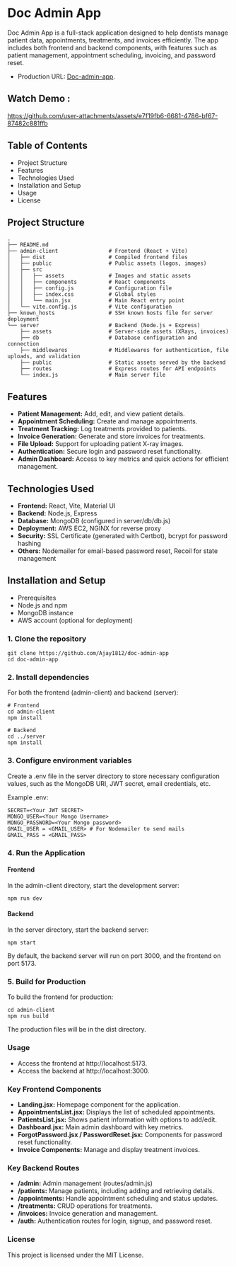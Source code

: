 # Doc Admin App

Doc Admin App is a full-stack application designed to help dentists manage patient data, appointments, treatments, and invoices efficiently. The app includes both frontend and backend components, with features such as patient management, appointment scheduling, invoicing, and password reset.

- Production URL: [Doc-admin-app](https://doc-admin.codebomb.co.in/).

## Watch Demo :

https://github.com/user-attachments/assets/e7f19fb6-6681-4786-bf67-87482c881ffb





## Table of Contents

- Project Structure
- Features
- Technologies Used
- Installation and Setup
- Usage
- License

## Project Structure

```
.
├── README.md
├── admin-client                # Frontend (React + Vite)
│   ├── dist                    # Compiled frontend files
│   ├── public                  # Public assets (logos, images)
│   ├── src
│   │   ├── assets              # Images and static assets
│   │   ├── components          # React components
│   │   ├── config.js           # Configuration file
│   │   ├── index.css           # Global styles
│   │   └── main.jsx            # Main React entry point
│   └── vite.config.js          # Vite configuration
├── known_hosts                 # SSH known hosts file for server deployment
└── server                      # Backend (Node.js + Express)
    ├── assets                  # Server-side assets (XRays, invoices)
    ├── db                      # Database configuration and connection
    ├── middlewares             # Middlewares for authentication, file uploads, and validation
    ├── public                  # Static assets served by the backend
    ├── routes                  # Express routes for API endpoints
    └── index.js                # Main server file

```

## Features

- **Patient Management:** Add, edit, and view patient details.
- **Appointment Scheduling:** Create and manage appointments.
- **Treatment Tracking:** Log treatments provided to patients.
- **Invoice Generation:** Generate and store invoices for treatments.
- **File Upload:** Support for uploading patient X-ray images.
- **Authentication:** Secure login and password reset functionality.
- **Admin Dashboard:** Access to key metrics and quick actions for efficient management.

## Technologies Used

- **Frontend:** React, Vite, Material UI
- **Backend:** Node.js, Express
- **Database:** MongoDB (configured in server/db/db.js)
- **Deployment:** AWS EC2, NGINX for reverse proxy
- **Security:** SSL Certificate (generated with Certbot), bcrypt for password hashing
- **Others:** Nodemailer for email-based password reset, Recoil for state management

## Installation and Setup

- Prerequisites
- Node.js and npm
- MongoDB instance
- AWS account (optional for deployment)

### 1. Clone the repository

```
git clone https://github.com/Ajay1812/doc-admin-app
cd doc-admin-app

```

### 2. Install dependencies

For both the frontend (admin-client) and backend (server):

```
# Frontend
cd admin-client
npm install

# Backend
cd ../server
npm install

```

### 3. Configure environment variables

Create a .env file in the server directory to store necessary configuration values, such as the MongoDB URI, JWT secret, email credentials, etc.

Example .env:

```
SECRET=<Your JWT SECRET>
MONGO_USER=<Your Mongo Username>
MONGO_PASSWORD=<Your Mongo password>
GMAIL_USER = <GMAIL_USER> # For Nodemailer to send mails
GMAIL_PASS = <GMAIL_PASS>
```

### 4. Run the Application

#### Frontend

In the admin-client directory, start the development server:

```
npm run dev
```

#### Backend

In the server directory, start the backend server:

```
npm start
```

By default, the backend server will run on port 3000, and the frontend on port 5173.

### 5. Build for Production

To build the frontend for production:

```
cd admin-client
npm run build
```

The production files will be in the dist directory.

### Usage

- Access the frontend at http://localhost:5173.
- Access the backend at http://localhost:3000.

### Key Frontend Components

- **Landing.jsx:** Homepage component for the application.
- **AppointmentsList.jsx:** Displays the list of scheduled appointments.
- **PatientsList.jsx:** Shows patient information with options to add/edit.
- **Dashboard.jsx:** Main admin dashboard with key metrics.
- **ForgotPassword.jsx / PasswordReset.jsx:** Components for password reset functionality.
- **Invoice Components:** Manage and display treatment invoices.

### Key Backend Routes

- **/admin:** Admin management (routes/admin.js)
- **/patients:** Manage patients, including adding and retrieving details.
- **/appointments:** Handle appointment scheduling and status updates.
- **/treatments:** CRUD operations for treatments.
- **/invoices:** Invoice generation and management.
- **/auth:** Authentication routes for login, signup, and password reset.

### License

This project is licensed under the MIT License.
